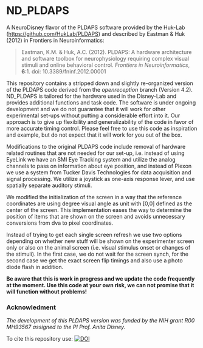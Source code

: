 ND_PLDAPS
==========

A NeuroDisney flavor of the PLDAPS software provided by the Huk-Lab (https://github.com/HukLab/PLDAPS) and described by Eastman & Huk (2012) in Frontiers in Neuroinformatics:

> Eastman, K.M. & Huk, A.C. (2012). PLDAPS: A hardware architecture and software toolbox for neurophysiology requiring complex visual stimuli and online behavioral control. *Frontiers in Neuroinformatics*, **6**:1. doi: 10.3389/fninf.2012.00001

This repository contains a stripped down and slightly re-organized version of the PLDAPS code derived from the *openreception* branch (Version 4.2). ND_PLDAPS is tailored for the hardware used in the Disney-Lab and provides additional functions and task code. The software is under ongoing development and we do not guarantee that it will work for other experimental set-ups without putting a considerable effort into it. Our approach is to give up flexibility and generalizability of the code in favor of more accurate timing control. Please feel free to use this code as inspiration and example, but do not expect that it will work for you out of the box.

Modifications to the original PLDAPS code include removal of hardware related routines that are not needed for our set-up, i.e. instead of using EyeLink we have an SMI Eye Tracking system and utilize the analog channels to pass on information about eye position, and instead of Plexon we use a system from Tucker Davis Technologies for data acquisition and signal processing. We utilize a joystick as one-axis response lever, and use spatially separate auditory stimuli.

We modified the initialization of the screen in a way that the reference coordinates are using degree visual angle as unit with [0,0] defined as the center of the screen. This implementation eases the way to determine the position of items that are shown on the screen and avoids unnecessary conversions from dva to pixel coordinates.

Instead of trying to get each single screen refresh we use two options depending on whether new stuff will be shown on the experimenter screen only or also on the animal screen (i.e. visual stimulus onset or changes of the stimuli). In the first case, we do not wait for the screen synch, for the second case we get the exact screen flip timings and also use a photo diode flash in addition.


__**Be aware that this is work in progress and we update the code frequently at the moment. Use this code at your own risk, we can not promise that it will function without problems!**__


### Acknowledment

*The development of this PLDAPS version was funded by the NIH grant R00 MH93567 assigned to the PI Prof. Anita Disney.*

To cite this repository use: [![DOI](https://zenodo.org/badge/80133270.svg)](https://zenodo.org/badge/latestdoi/80133270)
